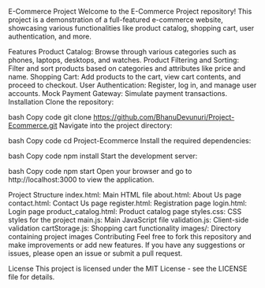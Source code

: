 E-Commerce Project
Welcome to the E-Commerce Project repository! This project is a demonstration of a full-featured e-commerce website, showcasing various functionalities like product catalog, shopping cart, user authentication, and more.

Features
Product Catalog: Browse through various categories such as phones, laptops, desktops, and watches.
Product Filtering and Sorting: Filter and sort products based on categories and attributes like price and name.
Shopping Cart: Add products to the cart, view cart contents, and proceed to checkout.
User Authentication: Register, log in, and manage user accounts.
Mock Payment Gateway: Simulate payment transactions.
Installation
Clone the repository:

bash
Copy code
git clone https://github.com/BhanuDevunuri/Project-Ecommerce.git
Navigate into the project directory:

bash
Copy code
cd Project-Ecommerce
Install the required dependencies:

bash
Copy code
npm install
Start the development server:

bash
Copy code
npm start
Open your browser and go to http://localhost:3000 to view the application.

Project Structure
index.html: Main HTML file
about.html: About Us page
contact.html: Contact Us page
register.html: Registration page
login.html: Login page
product_catalog.html: Product catalog page
styles.css: CSS styles for the project
main.js: Main JavaScript file
validation.js: Client-side validation
cartStorage.js: Shopping cart functionality
images/: Directory containing project images
Contributing
Feel free to fork this repository and make improvements or add new features. If you have any suggestions or issues, please open an issue or submit a pull request.

License
This project is licensed under the MIT License - see the LICENSE file for details.
